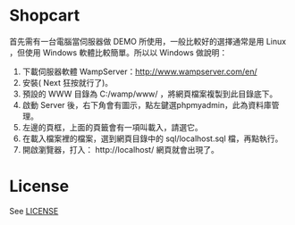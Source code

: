 # Shopcart

首先需有一台電腦當伺服器做 DEMO 所使用，一般比較好的選擇通常是用 Linux ，但使用 Windows 軟體比較簡單。所以以 Windows 做說明：

1. 下載伺服器軟體 WampServer：http://www.wampserver.com/en/
2. 安裝( Next 狂按就行了)。
3. 預設的 WWW 目錄為 C:/wamp/www/ ，將網頁檔案複製到此目錄底下。
4. 啟動 Server 後，右下角會有圖示，點左鍵選phpmyadmin，此為資料庫管理。
5. 左邊的頁框，上面的頁籤會有一項叫載入，請選它。
6. 在載入檔案裡的檔案，選到網頁目錄中的 sql/localhost.sql 檔，再點執行。
7. 開啟瀏覽器，打入： http://localhost/ 網頁就會出現了。

# License

See [LICENSE](LICENSE)
